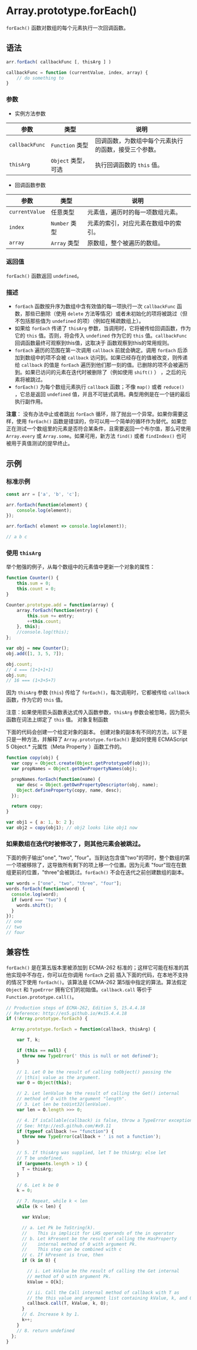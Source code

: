 # Array.prototype.forEach()

`forEach()` 函数对数组的每个元素执行一次回调函数。

## 语法

```javascript
arr.forEach( callbackFunc [, thisArg ] )

callbackFunc = function (currentValue, index, array) {
    // do something to 
}
```

### 参数

- 实例方法参数

| 参数           | 类型                | 说明                                                 |
| -------------- | ------------------- | ---------------------------------------------------- |
| `callbackFunc` | `Function` 类型     | 回调函数，为数组中每个元素执行的函数，接受三个参数。 |
| `thisArg`      | `Object` 类型，可选 | 执行回调函数的 `this` 值。                           |

- 回调函数参数

| 参数           | 类型          | 说明                                 |
| -------------- | ------------- | ------------------------------------ |
| `currentValue` | 任意类型      | 元素值，遍历时的每一项数组元素。     |
| `index`        | `Number` 类型 | 元素的索引，对应元素在数组中的索引。 |
| `array`        | `Array` 类型  | 原数组，整个被遍历的数组。           |

### 返回值

`forEach()` 函数返回 `undefined`。

### 描述

- `forEach` 函数按升序为数组中含有效值的每一项执行一次 `callbackFunc` 函数，那些已删除（使用 `delete` 方法等情况）或者未初始化的项将被跳过（但不包括那些值为 `undefined` 的项）（例如在稀疏数组上）。
- 如果给 `forEach` 传递了 `thisArg` 参数，当调用时，它将被传给回调函数，作为它的 `this` 值。否则，将会传入 `undefined` 作为它的 `this` 值。`callbackFunc` 回调函数最终可观察到this值，这取决于 函数观察到this的常用规则。
- `forEach` 遍历的范围在第一次调用 `callback` 前就会确定。调用 `forEach` 后添加到数组中的项不会被 `callback` 访问到。如果已经存在的值被改变，则传递给 `callback` 的值是 `forEach` 遍历到他们那一刻的值。已删除的项不会被遍历到。如果已访问的元素在迭代时被删除了（例如使用 `shift()` ） ，之后的元素将被跳过。
- `forEach()` 为每个数组元素执行 `callback` 函数；不像 `map()` 或者 `reduce()` ，它总是返回 `undefined` 值，并且不可链式调用。典型用例是在一个链的最后执行副作用。

**注意**： 没有办法中止或者跳出 `forEach`  循环，除了抛出一个异常。如果你需要这样，使用 `forEach()` 函数是错误的，你可以用一个简单的循环作为替代。如果您正在测试一个数组里的元素是否符合某条件，且需要返回一个布尔值，那么可使用 `Array.every` 或 `Array.some`。如果可用，新方法 `find()` 或者 `findIndex()` 也可被用于真值测试的提早终止。

## 示例

### 标准示例

```javascript
const arr = ['a', 'b', 'c'];

arr.forEach(function(element) {
    console.log(element);
});

arr.forEach( element => console.log(element));

// a b c
```

### 使用 `thisArg`

举个勉强的例子，从每个数组中的元素值中更新一个对象的属性：

```javascript
function Counter() {
    this.sum = 0;
    this.count = 0;
}

Counter.prototype.add = function(array) {
    array.forEach(function(entry) {
        this.sum += entry;
        ++this.count;
    }, this);
    //console.log(this);
};

var obj = new Counter();
obj.add([1, 3, 5, 7]);

obj.count; 
// 4 === (1+1+1+1)
obj.sum;
// 16 === (1+3+5+7)
```

因为 `thisArg` 参数 (`this`) 传给了 `forEach()`，每次调用时，它都被传给 `callback` 函数，作为它的 `this` 值。

注意：如果使用箭头函数表达式传入函数参数，`thisArg` 参数会被忽略，因为箭头函数在词法上绑定了 `this` 值。
对象复制函数

下面的代码会创建一个给定对象的副本。 创建对象的副本有不同的方法，以下是只是一种方法，并解释了 `Array.prototype.forEach()` 是如何使用 ECMAScript 5 Object.* 元属性（Meta Property ）函数工作的。

```javascript
function copy(obj) {
  var copy = Object.create(Object.getPrototypeOf(obj));
  var propNames = Object.getOwnPropertyNames(obj);

  propNames.forEach(function(name) {
    var desc = Object.getOwnPropertyDescriptor(obj, name);
    Object.defineProperty(copy, name, desc);
  });

  return copy;
}

var obj1 = { a: 1, b: 2 };
var obj2 = copy(obj1); // obj2 looks like obj1 now
```

### 如果数组在迭代时被修改了，则其他元素会被跳过。

下面的例子输出"one", "two", "four"。当到达包含值"two"的项时，整个数组的第一个项被移除了，这导致所有剩下的项上移一个位置。因为元素 "four"现在在数组更前的位置，"three"会被跳过。`forEach()` 不会在迭代之前创建数组的副本。

```javascript
var words = ["one", "two", "three", "four"];
words.forEach(function(word) {
  console.log(word);
  if (word === "two") {
    words.shift();
  }
});
// one
// two
// four
```

## 兼容性

`forEach()` 是在第五版本里被添加到 ECMA-262 标准的；这样它可能在标准的其他实现中不存在，你可以在你调用 `forEach` 之前 插入下面的代码，在本地不支持的情况下使用 `forEach()`。该算法是 ECMA-262 第5版中指定的算法。算法假定 `Object` 和 `TypeError` 拥有它们的初始值。`callback.call` 等价于`Function.prototype.call()`。

```javascript
// Production steps of ECMA-262, Edition 5, 15.4.4.18
// Reference: http://es5.github.io/#x15.4.4.18
if (!Array.prototype.forEach) {

  Array.prototype.forEach = function(callback, thisArg) {

    var T, k;

    if (this == null) {
      throw new TypeError(' this is null or not defined');
    }

    // 1. Let O be the result of calling toObject() passing the
    // |this| value as the argument.
    var O = Object(this);

    // 2. Let lenValue be the result of calling the Get() internal
    // method of O with the argument "length".
    // 3. Let len be toUint32(lenValue).
    var len = O.length >>> 0;

    // 4. If isCallable(callback) is false, throw a TypeError exception. 
    // See: http://es5.github.com/#x9.11
    if (typeof callback !== "function") {
      throw new TypeError(callback + ' is not a function');
    }

    // 5. If thisArg was supplied, let T be thisArg; else let
    // T be undefined.
    if (arguments.length > 1) {
      T = thisArg;
    }

    // 6. Let k be 0
    k = 0;

    // 7. Repeat, while k < len
    while (k < len) {

      var kValue;

      // a. Let Pk be ToString(k).
      //    This is implicit for LHS operands of the in operator
      // b. Let kPresent be the result of calling the HasProperty
      //    internal method of O with argument Pk.
      //    This step can be combined with c
      // c. If kPresent is true, then
      if (k in O) {

        // i. Let kValue be the result of calling the Get internal
        // method of O with argument Pk.
        kValue = O[k];

        // ii. Call the Call internal method of callback with T as
        // the this value and argument list containing kValue, k, and O.
        callback.call(T, kValue, k, O);
      }
      // d. Increase k by 1.
      k++;
    }
    // 8. return undefined
  };
}
```



